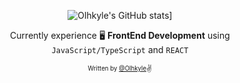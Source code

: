 

<div align="center"> 
  
  ![Olhkyle's GitHub stats](https://github-readme-stats.vercel.app/api?username=olhkyle&show_icons=true&theme=dark#gh-dark-mode-only)]
<!--   ![Olhkyle's GitHub stats-Light](https://github-readme-stats.vercel.app/api?username=olhkyle&show_icons=true&theme=default#gh-light-mode-only)] -->
  
  Currently experience 🖥️ **FrontEnd Development** using `JavaScript/TypeScript` and `REACT` 
  
 <sub><sup>Written by <a href="https://github.com/olhkyle">@Olhkyle</a></sup></sub><small>✌</small>

</div>
